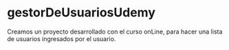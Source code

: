 # gestorDeUsuariosUdemy
Creamos un proyecto desarrollado con el curso onLine, para hacer una lista de usuarios ingresados por el usuario.
